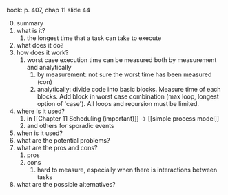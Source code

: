 book: p. 407, chap 11 slide 44

0. summary
1. what is it?
	1. the longest time that a task can take to execute
2. what does it do? 
3. how does it work? 
	1. worst case execution time can be measured both by measurement and analytically
		1. by measurement: not sure the worst time has been measured (con)
		2. analytically: divide code into basic blocks. Measure time of each blocks. Add block in worst case combination (max loop, longest option of 'case'). All loops and recursion must be limited.
4. where is it used?
	1. in [[Chapter 11 Scheduling (important)]] -> [[simple process model]]
	2. and others for sporadic events
5. when is it used?
6. what are the potential problems? 
7. what are the pros and cons?
	1. pros
	2. cons
		1. hard to measure, especially when there is interactions between tasks
8. what are the possible alternatives?